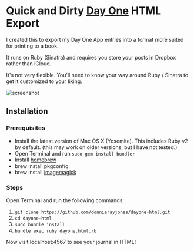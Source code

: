 # Quick and Dirty [Day One][1] HTML Export

I created this to export my Day One App entries into a format more
suited for printing to a book.

It runs on Ruby (Sinatra) and requires you store your posts in
Dropbox rather than iCloud.

It's not very flexible. You'll need to know your way around Ruby /
Sinatra to get it customized to your liking.

![screenshot](http://f.cl.ly/items/0d3N42390Z0f0g3p060M/Screen%20Shot%202014-03-22%20at%2011.25.58%20AM.png)

## Installation

### Prerequisites

* Install the latest version of Mac OS X (Yosemite). This includes
  Ruby v2 by default. (this may work on older versions, but I have
  not tested.)
* Open Terminal and run `sudo gem install bundler`
* Install [homebrew][4]
* brew install pkgconfig
* brew install [imagemagick][3]

### Steps

Open Terminal and run the following commands:

1. `git clone https://github.com/donnierayjones/dayone-html.git`
2. `cd dayone-html`
3. `sudo bundle install`
4. `bundle exec ruby dayone.html.rb`

Now visit localhost:4567 to see your journal in HTML!

[1]: http://dayoneapp.com/
[2]: http://git-scm.com/downloads
[3]: http://www.imagemagick.org/script/binary-releases.php#macosx
[4]: http://brew.sh/
